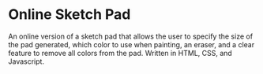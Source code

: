 # Online Sketch Pad
An online version of a sketch pad that allows the user to specify the size of the pad generated, which color to use when painting, an eraser, and a clear feature to remove all colors from the pad. Written in HTML, CSS, and Javascript.
